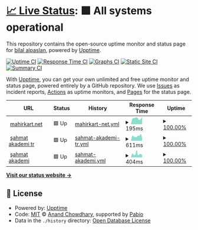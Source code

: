 # [📈 Live Status](https://bilalalpaslan.github.io/upptime): <!--live status--> **🟩 All systems operational**

This repository contains the open-source uptime monitor and status page for [bilal alpaslan](https://bilalalpaslan.github.io/upptime), powered by [Upptime](https://github.com/upptime/upptime).

[![Uptime CI](https://github.com/bilalalpaslan/upptime/workflows/Uptime%20CI/badge.svg)](https://github.com/bilalalpaslan/upptime/actions?query=workflow%3A%22Uptime+CI%22)
[![Response Time CI](https://github.com/bilalalpaslan/upptime/workflows/Response%20Time%20CI/badge.svg)](https://github.com/bilalalpaslan/upptime/actions?query=workflow%3A%22Response+Time+CI%22)
[![Graphs CI](https://github.com/bilalalpaslan/upptime/workflows/Graphs%20CI/badge.svg)](https://github.com/bilalalpaslan/upptime/actions?query=workflow%3A%22Graphs+CI%22)
[![Static Site CI](https://github.com/bilalalpaslan/upptime/workflows/Static%20Site%20CI/badge.svg)](https://github.com/bilalalpaslan/upptime/actions?query=workflow%3A%22Static+Site+CI%22)
[![Summary CI](https://github.com/bilalalpaslan/upptime/workflows/Summary%20CI/badge.svg)](https://github.com/bilalalpaslan/upptime/actions?query=workflow%3A%22Summary+CI%22)

With [Upptime](https://upptime.js.org), you can get your own unlimited and free uptime monitor and status page, powered entirely by a GitHub repository. We use [Issues](https://github.com/bilalalpaslan/upptime/issues) as incident reports, [Actions](https://github.com/bilalalpaslan/upptime/actions) as uptime monitors, and [Pages](https://bilalalpaslan.github.io/upptime) for the status page.

<!--start: status pages-->
<!-- This summary is generated by Upptime (https://github.com/upptime/upptime) -->
<!-- Do not edit this manually, your changes will be overwritten -->
<!-- prettier-ignore -->
| URL | Status | History | Response Time | Uptime |
| --- | ------ | ------- | ------------- | ------ |
| <img alt="" src="https://icons.duckduckgo.com/ip3/mahirkart.net.ico" height="13"> [mahirkart.net](https://mahirkart.net) | 🟩 Up | [mahirkart-net.yml](https://github.com/BilalAlpaslan/upptime/commits/HEAD/history/mahirkart-net.yml) | <details><summary><img alt="Response time graph" src="./graphs/mahirkart-net/response-time-week.png" height="20"> 195ms</summary><br><a href="https://uptime.mahirkart.net/history/mahirkart-net"><img alt="Response time 193" src="https://img.shields.io/endpoint?url=https%3A%2F%2Fraw.githubusercontent.com%2FBilalAlpaslan%2Fupptime%2FHEAD%2Fapi%2Fmahirkart-net%2Fresponse-time.json"></a><br><a href="https://uptime.mahirkart.net/history/mahirkart-net"><img alt="24-hour response time 239" src="https://img.shields.io/endpoint?url=https%3A%2F%2Fraw.githubusercontent.com%2FBilalAlpaslan%2Fupptime%2FHEAD%2Fapi%2Fmahirkart-net%2Fresponse-time-day.json"></a><br><a href="https://uptime.mahirkart.net/history/mahirkart-net"><img alt="7-day response time 195" src="https://img.shields.io/endpoint?url=https%3A%2F%2Fraw.githubusercontent.com%2FBilalAlpaslan%2Fupptime%2FHEAD%2Fapi%2Fmahirkart-net%2Fresponse-time-week.json"></a><br><a href="https://uptime.mahirkart.net/history/mahirkart-net"><img alt="30-day response time 208" src="https://img.shields.io/endpoint?url=https%3A%2F%2Fraw.githubusercontent.com%2FBilalAlpaslan%2Fupptime%2FHEAD%2Fapi%2Fmahirkart-net%2Fresponse-time-month.json"></a><br><a href="https://uptime.mahirkart.net/history/mahirkart-net"><img alt="1-year response time 195" src="https://img.shields.io/endpoint?url=https%3A%2F%2Fraw.githubusercontent.com%2FBilalAlpaslan%2Fupptime%2FHEAD%2Fapi%2Fmahirkart-net%2Fresponse-time-year.json"></a></details> | <details><summary><a href="https://uptime.mahirkart.net/history/mahirkart-net">100.00%</a></summary><a href="https://uptime.mahirkart.net/history/mahirkart-net"><img alt="All-time uptime 100.00%" src="https://img.shields.io/endpoint?url=https%3A%2F%2Fraw.githubusercontent.com%2FBilalAlpaslan%2Fupptime%2FHEAD%2Fapi%2Fmahirkart-net%2Fuptime.json"></a><br><a href="https://uptime.mahirkart.net/history/mahirkart-net"><img alt="24-hour uptime 100.00%" src="https://img.shields.io/endpoint?url=https%3A%2F%2Fraw.githubusercontent.com%2FBilalAlpaslan%2Fupptime%2FHEAD%2Fapi%2Fmahirkart-net%2Fuptime-day.json"></a><br><a href="https://uptime.mahirkart.net/history/mahirkart-net"><img alt="7-day uptime 100.00%" src="https://img.shields.io/endpoint?url=https%3A%2F%2Fraw.githubusercontent.com%2FBilalAlpaslan%2Fupptime%2FHEAD%2Fapi%2Fmahirkart-net%2Fuptime-week.json"></a><br><a href="https://uptime.mahirkart.net/history/mahirkart-net"><img alt="30-day uptime 100.00%" src="https://img.shields.io/endpoint?url=https%3A%2F%2Fraw.githubusercontent.com%2FBilalAlpaslan%2Fupptime%2FHEAD%2Fapi%2Fmahirkart-net%2Fuptime-month.json"></a><br><a href="https://uptime.mahirkart.net/history/mahirkart-net"><img alt="1-year uptime 100.00%" src="https://img.shields.io/endpoint?url=https%3A%2F%2Fraw.githubusercontent.com%2FBilalAlpaslan%2Fupptime%2FHEAD%2Fapi%2Fmahirkart-net%2Fuptime-year.json"></a></details>
| <img alt="" src="https://icons.duckduckgo.com/ip3/sahmatakademi.com.tr.ico" height="13"> [şahmat akademi tr](https://sahmatakademi.com.tr) | 🟩 Up | [sahmat-akademi-tr.yml](https://github.com/BilalAlpaslan/upptime/commits/HEAD/history/sahmat-akademi-tr.yml) | <details><summary><img alt="Response time graph" src="./graphs/sahmat-akademi-tr/response-time-week.png" height="20"> 611ms</summary><br><a href="https://uptime.mahirkart.net/history/sahmat-akademi-tr"><img alt="Response time 571" src="https://img.shields.io/endpoint?url=https%3A%2F%2Fraw.githubusercontent.com%2FBilalAlpaslan%2Fupptime%2FHEAD%2Fapi%2Fsahmat-akademi-tr%2Fresponse-time.json"></a><br><a href="https://uptime.mahirkart.net/history/sahmat-akademi-tr"><img alt="24-hour response time 386" src="https://img.shields.io/endpoint?url=https%3A%2F%2Fraw.githubusercontent.com%2FBilalAlpaslan%2Fupptime%2FHEAD%2Fapi%2Fsahmat-akademi-tr%2Fresponse-time-day.json"></a><br><a href="https://uptime.mahirkart.net/history/sahmat-akademi-tr"><img alt="7-day response time 611" src="https://img.shields.io/endpoint?url=https%3A%2F%2Fraw.githubusercontent.com%2FBilalAlpaslan%2Fupptime%2FHEAD%2Fapi%2Fsahmat-akademi-tr%2Fresponse-time-week.json"></a><br><a href="https://uptime.mahirkart.net/history/sahmat-akademi-tr"><img alt="30-day response time 1156" src="https://img.shields.io/endpoint?url=https%3A%2F%2Fraw.githubusercontent.com%2FBilalAlpaslan%2Fupptime%2FHEAD%2Fapi%2Fsahmat-akademi-tr%2Fresponse-time-month.json"></a><br><a href="https://uptime.mahirkart.net/history/sahmat-akademi-tr"><img alt="1-year response time 571" src="https://img.shields.io/endpoint?url=https%3A%2F%2Fraw.githubusercontent.com%2FBilalAlpaslan%2Fupptime%2FHEAD%2Fapi%2Fsahmat-akademi-tr%2Fresponse-time-year.json"></a></details> | <details><summary><a href="https://uptime.mahirkart.net/history/sahmat-akademi-tr">100.00%</a></summary><a href="https://uptime.mahirkart.net/history/sahmat-akademi-tr"><img alt="All-time uptime 99.93%" src="https://img.shields.io/endpoint?url=https%3A%2F%2Fraw.githubusercontent.com%2FBilalAlpaslan%2Fupptime%2FHEAD%2Fapi%2Fsahmat-akademi-tr%2Fuptime.json"></a><br><a href="https://uptime.mahirkart.net/history/sahmat-akademi-tr"><img alt="24-hour uptime 100.00%" src="https://img.shields.io/endpoint?url=https%3A%2F%2Fraw.githubusercontent.com%2FBilalAlpaslan%2Fupptime%2FHEAD%2Fapi%2Fsahmat-akademi-tr%2Fuptime-day.json"></a><br><a href="https://uptime.mahirkart.net/history/sahmat-akademi-tr"><img alt="7-day uptime 100.00%" src="https://img.shields.io/endpoint?url=https%3A%2F%2Fraw.githubusercontent.com%2FBilalAlpaslan%2Fupptime%2FHEAD%2Fapi%2Fsahmat-akademi-tr%2Fuptime-week.json"></a><br><a href="https://uptime.mahirkart.net/history/sahmat-akademi-tr"><img alt="30-day uptime 99.71%" src="https://img.shields.io/endpoint?url=https%3A%2F%2Fraw.githubusercontent.com%2FBilalAlpaslan%2Fupptime%2FHEAD%2Fapi%2Fsahmat-akademi-tr%2Fuptime-month.json"></a><br><a href="https://uptime.mahirkart.net/history/sahmat-akademi-tr"><img alt="1-year uptime 99.93%" src="https://img.shields.io/endpoint?url=https%3A%2F%2Fraw.githubusercontent.com%2FBilalAlpaslan%2Fupptime%2FHEAD%2Fapi%2Fsahmat-akademi-tr%2Fuptime-year.json"></a></details>
| <img alt="" src="https://icons.duckduckgo.com/ip3/sahmatakademi.com.ico" height="13"> [şahmat akademi](https://sahmatakademi.com) | 🟩 Up | [sahmat-akademi.yml](https://github.com/BilalAlpaslan/upptime/commits/HEAD/history/sahmat-akademi.yml) | <details><summary><img alt="Response time graph" src="./graphs/sahmat-akademi/response-time-week.png" height="20"> 404ms</summary><br><a href="https://uptime.mahirkart.net/history/sahmat-akademi"><img alt="Response time 417" src="https://img.shields.io/endpoint?url=https%3A%2F%2Fraw.githubusercontent.com%2FBilalAlpaslan%2Fupptime%2FHEAD%2Fapi%2Fsahmat-akademi%2Fresponse-time.json"></a><br><a href="https://uptime.mahirkart.net/history/sahmat-akademi"><img alt="24-hour response time 267" src="https://img.shields.io/endpoint?url=https%3A%2F%2Fraw.githubusercontent.com%2FBilalAlpaslan%2Fupptime%2FHEAD%2Fapi%2Fsahmat-akademi%2Fresponse-time-day.json"></a><br><a href="https://uptime.mahirkart.net/history/sahmat-akademi"><img alt="7-day response time 404" src="https://img.shields.io/endpoint?url=https%3A%2F%2Fraw.githubusercontent.com%2FBilalAlpaslan%2Fupptime%2FHEAD%2Fapi%2Fsahmat-akademi%2Fresponse-time-week.json"></a><br><a href="https://uptime.mahirkart.net/history/sahmat-akademi"><img alt="30-day response time 987" src="https://img.shields.io/endpoint?url=https%3A%2F%2Fraw.githubusercontent.com%2FBilalAlpaslan%2Fupptime%2FHEAD%2Fapi%2Fsahmat-akademi%2Fresponse-time-month.json"></a><br><a href="https://uptime.mahirkart.net/history/sahmat-akademi"><img alt="1-year response time 417" src="https://img.shields.io/endpoint?url=https%3A%2F%2Fraw.githubusercontent.com%2FBilalAlpaslan%2Fupptime%2FHEAD%2Fapi%2Fsahmat-akademi%2Fresponse-time-year.json"></a></details> | <details><summary><a href="https://uptime.mahirkart.net/history/sahmat-akademi">100.00%</a></summary><a href="https://uptime.mahirkart.net/history/sahmat-akademi"><img alt="All-time uptime 99.93%" src="https://img.shields.io/endpoint?url=https%3A%2F%2Fraw.githubusercontent.com%2FBilalAlpaslan%2Fupptime%2FHEAD%2Fapi%2Fsahmat-akademi%2Fuptime.json"></a><br><a href="https://uptime.mahirkart.net/history/sahmat-akademi"><img alt="24-hour uptime 100.00%" src="https://img.shields.io/endpoint?url=https%3A%2F%2Fraw.githubusercontent.com%2FBilalAlpaslan%2Fupptime%2FHEAD%2Fapi%2Fsahmat-akademi%2Fuptime-day.json"></a><br><a href="https://uptime.mahirkart.net/history/sahmat-akademi"><img alt="7-day uptime 100.00%" src="https://img.shields.io/endpoint?url=https%3A%2F%2Fraw.githubusercontent.com%2FBilalAlpaslan%2Fupptime%2FHEAD%2Fapi%2Fsahmat-akademi%2Fuptime-week.json"></a><br><a href="https://uptime.mahirkart.net/history/sahmat-akademi"><img alt="30-day uptime 99.72%" src="https://img.shields.io/endpoint?url=https%3A%2F%2Fraw.githubusercontent.com%2FBilalAlpaslan%2Fupptime%2FHEAD%2Fapi%2Fsahmat-akademi%2Fuptime-month.json"></a><br><a href="https://uptime.mahirkart.net/history/sahmat-akademi"><img alt="1-year uptime 99.93%" src="https://img.shields.io/endpoint?url=https%3A%2F%2Fraw.githubusercontent.com%2FBilalAlpaslan%2Fupptime%2FHEAD%2Fapi%2Fsahmat-akademi%2Fuptime-year.json"></a></details>

<!--end: status pages-->

[**Visit our status website →**](https://bilalalpaslan.github.io/upptime)

## 📄 License

- Powered by: [Upptime](https://github.com/upptime/upptime)
- Code: [MIT](./LICENSE) © [Anand Chowdhary](https://anandchowdhary.com), supported by [Pabio](https://pabio.com)
- Data in the `./history` directory: [Open Database License](https://opendatacommons.org/licenses/odbl/1-0/)
